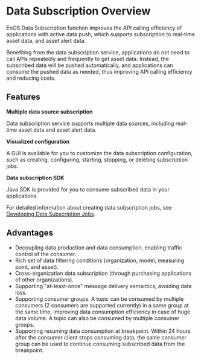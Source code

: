 # Data Subscription Overview

EnOS Data Subscription function improves the API calling efficiency of applications with active data push, which supports subscription to real-time asset data, and asset alert data.

Benefiting from the data subscription service, applications do not need to call APIs repeatedly and frequently to get asset data. Instead, the subscribed data will be pushed automatically, and applications can consume the pushed data as needed, thus improving API calling efficiency and reducing costs.

## Features

**Multiple data source subscription**

Data subscription service supports multiple data sources, including real-time asset data and asset alert data.

**Visualized configuration**

A GUI is available for you to customize the data subscription configuration, such as creating, configuring, starting, stopping, or deleting subscription jobs.

**Data subscription SDK**

Java SDK is provided for you to consume subscribed data in your applications.

For detailed information about creating data subscription jobs, see [Developing Data Subscription Jobs](../howto/obtain/managing_data_subscription).

## Advantages

- Decoupling data production and data consumption, enabling traffic control of the consumer.
- Rich set of data filtering conditions (organization, model, measuring point, and asset).
- Cross-organization data subscription (through purchasing applications of other organizations).
- Supporting "at-least-once" message delivery semantics, avoiding data loss.
- Supporting consumer groups. A topic can be consumed by multiple consumers (2 consumers are supported currently) in a same group at the same time, improving data consumption efficiency in case of huge data volume.  A topic can also be consumed by multiple consumer groups.
- Supporting resuming data consumption at breakpoint. Within 24 hours after the consumer client stops consuming data, the same consumer group can be used to continue consuming subscribed data from the breakpoint.
